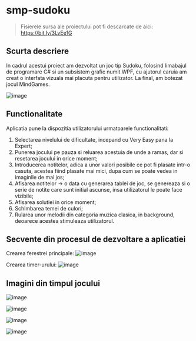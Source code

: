 # smp-sudoku

> Fisierele sursa ale proiectului pot fi descarcate de aici: https://bit.ly/3LvEe1G

## Scurta descriere

In cadrul acestui proiect am dezvoltat un joc tip Sudoku, folosind limabajul de programare C# si un subsistem grafic numit WPF, cu ajutorul caruia am creat o interfata vizuala mai placuta pentru utilizator. La final, am botezat jocul MindGames.

![image](https://user-images.githubusercontent.com/84337335/169356657-090ec286-94cc-4b84-b2c1-40e8bea921c6.png)

## Functionalitate

Aplicatia pune la dispozitia utilizatorului urmatoarele functionalitati:
1. Selectarea nivelului de dificultate, incepand cu Very Easy pana la Expert;
2. Punerea jocului pe pauza si reluarea acestuia de unde a ramas, dar si resetarea jocului in orice moment;
3. Introducerea notitelor, adica a unor valori posibile ce pot fi plasate intr-o casuta, acestea fiind plasate mai mici, dupa cum se poate vedea in imaginile de mai jos;
4. Afisarea notitelor -> o data cu generarea tablei de joc, se genereaza si o serie de notite care sunt initial ascunse, insa utilizatorul le poate face vizibile;
5. Afisarea solutiei in orice moment;
6. Schimbarea temei de culori;
7. Rularea unor melodii din categoria muzica clasica, in background, deoarece acestea stimuleaza utilizatorul.

## Secvente din procesul de dezvoltare a aplicatiei

Crearea ferestrei principale:
![image](https://user-images.githubusercontent.com/84337335/169357507-e076a8d2-38e7-4297-8020-f94f8a535216.png)

Crearea timer-urului:
![image](https://user-images.githubusercontent.com/84337335/169358026-96b9f62e-d733-4e95-9f8b-bb258fd4365a.png)


## Imagini din timpul jocului

![image](https://user-images.githubusercontent.com/84337335/169356283-97bb49a3-a6bb-496a-8d17-0abea6044499.png)

![image](https://user-images.githubusercontent.com/84337335/169356356-a692c914-b894-4623-8542-30a12304573b.png)

![image](https://user-images.githubusercontent.com/84337335/169356403-eee10768-56ad-42d8-a5ed-c39fe2e63b94.png)

![image](https://user-images.githubusercontent.com/84337335/169356510-1744f98a-3780-452e-8709-c611b7f85aad.png)
